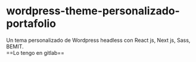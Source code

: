 # wordpress-theme-personalizado-portafolio
Un tema  personalizado de Wordpress headless con React js, Next js, Sass, BEMIT.  
==Lo tengo en gitlab==
